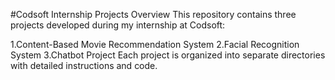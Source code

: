 #Codsoft Internship Projects
Overview
This repository contains three projects developed during my internship at Codsoft:

1.Content-Based Movie Recommendation System
2.Facial Recognition System
3.Chatbot Project
Each project is organized into separate directories with detailed instructions and code.
